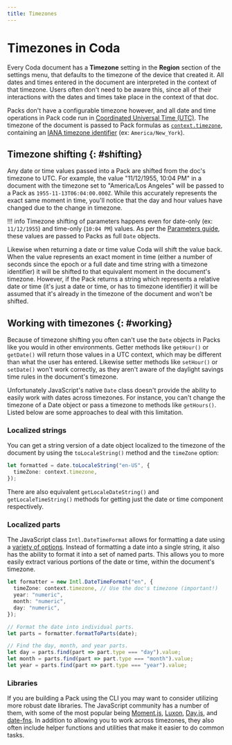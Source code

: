 ```yaml
---
title: Timezones
---
```


# Timezones in Coda

Every Coda document has a **Timezone** setting in the **Region** section of the settings menu, that defaults to the timezone of the device that created it. All dates and times entered in the document are interpreted in the context of that timezone. Users often don't need to be aware this, since all of their interactions with the dates and times take place in the context of that doc.

Packs don't have a configurable timezone however, and all date and time operations in Pack code run in [Coordinated Universal Time (UTC)][wikipedia_utc]. The timezone of the document is passed to Pack formulas as [`context.timezone`][ExecutionContext_timezone], containing an [IANA timezone identifier][wikipedia_tz] (ex: `America/New_York`).


## Timezone shifting {: #shifting}

Any date or time values passed into a Pack are shifted from the doc's timezone to UTC. For example, the value "11/12/1955, 10:04 PM" in a document with the timezone set to "America/Los Angeles" will be passed to a Pack as `1955-11-13T06:04:00.000Z`. While this accurately represents the exact same moment in time, you'll notice that the day and hour values have changed due to the change in timezone.

!!! info
    Timezone shifting of parameters happens even for date-only (ex: `11/12/1955`) and time-only (`10:04 PM`) values. As per the [Parameters guide][parameters_date], these values are passed to Packs as full `Date` objects.

Likewise when returning a date or time value Coda will shift the value back. When the value represents an exact moment in time (either a number of seconds since the epoch or a full date and time string with a timezone identifier) it will be shifted to that equivalent moment in the document's timezone. However, if the Pack returns a string which represents a relative date or time (it's just a date or time, or has to timezone identifier) it will be assumed that it's already in the timezone of the document and won't be shifted.


## Working with timezones {: #working}

Because of timezone shifting you often can't use the `Date` objects in Packs like you would in other environments. Getter methods like `getHour()` or `getDate()` will return those values in a UTC context, which may be different than what the user has entered. Likewise setter methods like `setHour()` or `setDate()` won't work correctly, as they aren't aware of the daylight savings time rules in the document's timezone.

Unfortunately JavaScript's native `Date` class doesn't provide the ability to easily work with dates across timezones. For instance, you can't change the timezone of a Date object or pass a timezone to methods like `getHours()`. Listed below are some approaches to deal with this limitation.


### Localized strings

You can get a string version of a date object localized to the timezone of the document by using the `toLocaleString()` method and the `timeZone` option:

```ts
let formatted = date.toLocaleString("en-US", {
  timeZone: context.timezone,
});
```

There are also equivalent `getLocaleDateString()` and `getLocaleTimeString()` methods for getting just the date or time component respectively.


### Localized parts

The JavaScript class `Intl.DateTimeFormat` allows for formatting a date using a [variety of options][DateTimeFormat_parameters]. Instead of formatting a date into a single string, it also has the ability to format it into a set of named parts. This allows you to more easily extract various portions of the date or time, within the document's timezone.

```ts
let formatter = new Intl.DateTimeFormat("en", {
  timeZone: context.timezone, // Use the doc's timezone (important!)
  year: "numeric",
  month: "numeric",
  day: "numeric",
});

// Format the date into individual parts.
let parts = formatter.formatToParts(date);

// Find the day, month, and year parts.
let day = parts.find(part => part.type === "day").value;
let month = parts.find(part => part.type === "month").value;
let year = parts.find(part => part.type === "year").value;
```


### Libraries

If you are building a Pack using the CLI you may want to consider utilizing more robust date libraries. The JavaScript community has a number of them, with some of the most popular being [Moment.js][moment], [Luxon][luxon], [Day.js][dayjs], and [date-fns][date_fns]. In addition to allowing you to work across timezones, they also often include helper functions and utilities that make it easier to do common tasks.



[wikipedia_utc]: https://en.wikipedia.org/wiki/Coordinated_Universal_Time
[wikipedia_tz]: https://en.wikipedia.org/wiki/List_of_tz_database_time_zones
[moment]: https://momentjs.com/
[luxon]: https://moment.github.io/luxon/#/
[dayjs]: https://day.js.org/
[date_fns]: https://date-fns.org/
[DateTimeFormat_parameters]: https://developer.mozilla.org/en-US/docs/Web/JavaScript/Reference/Global_Objects/Intl/DateTimeFormat/DateTimeFormat#parameters
[luxon_math]: https://moment.github.io/luxon/#/math?id=calendar-math-vs-time-math
[parameters_date]: ../basics/parameters/index.md#dates
[data_types_date]: ../basics/data_types.md#dates
[data_types_duration]: ../basics/data_types.md#durations
[ExecutionContext_timezone]: ../../reference/sdk/interfaces/ExecutionContext.md#timezone
